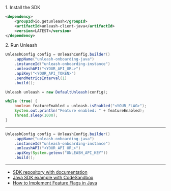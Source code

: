 1\. Install the SDK
```xml
<dependency>
    <groupId>io.getunleash</groupId>
    <artifactId>unleash-client-java</artifactId>
    <version>LATEST</version>
</dependency>
```

2\. Run Unleash
```java
UnleashConfig config = UnleashConfig.builder()
    .appName("unleash-onboarding-java")
    .instanceId("unleash-onboarding-instance")
    .unleashAPI("<YOUR_API_URL>")
    .apiKey("<YOUR_API_TOKEN>")
    .sendMetricsInterval(1)
    .build();

Unleash unleash = new DefaultUnleash(config);

while (true) {
    boolean featureEnabled = unleash.isEnabled("<YOUR_FLAG>");
    System.out.println("Feature enabled: " + featureEnabled);
    Thread.sleep(1000);
}
```

---
```java
UnleashConfig config = UnleashConfig.builder()
    .appName("unleash-onboarding-java")
    .instanceId("unleash-onboarding-instance")
    .unleashAPI("<YOUR_API_URL>")
    .apiKey(System.getenv("UNLEASH_API_KEY"))
    .build();
```

---
- [SDK repository with documentation](https://github.com/Unleash/unleash-client-java)
- [Java SDK example with CodeSandbox](https://github.com/Unleash/unleash-sdk-examples/tree/main/Java)
- [How to Implement Feature Flags in Java](https://docs.getunleash.io/feature-flag-tutorials/java)

